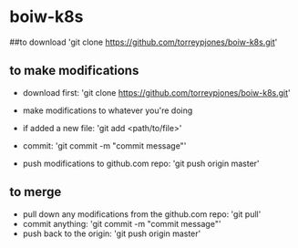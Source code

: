 # boiw-k8s

##to download
'git clone https://github.com/torreypjones/boiw-k8s.git'

## to make modifications
 - download first: 'git clone https://github.com/torreypjones/boiw-k8s.git'

 - make modifications to whatever you're doing

 - if added a new file: 'git add <path/to/file>'

 - commit: 'git commit -m "commit message"'

 - push modifications to github.com repo: 'git push origin master'

## to merge
 - pull down any modifications from the github.com repo: 'git pull'
 - commit anything: 'git commit -m "commit message"'
 - push back to the origin: 'git push origin master'
